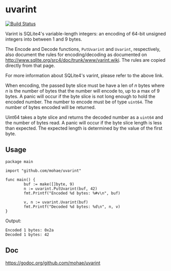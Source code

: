 # uvarint
[![Build Status](https://travis-ci.org/mohae/uvarint.png)](https://travis-ci.org/mohae/uvarint)  

Varint is SQLite4's variable-length integers: an encoding of 64-bit unsigned integers into between 1 and 9 bytes.

The Encode and Decode functions, `PutUvarint` and `Uvarint`, respectively, also document the rules for encoding/decoding as documented on http://www.sqlite.org/src4/doc/trunk/www/varint.wiki.  The rules are copied directly from that page.

For more information about SQLite4's varint, please refer to the above link.

When encoding, the passed byte slice must be have a len of _n_ bytes where _n_ is the number of bytes that the number will encode to, up to a max of 9 bytes.  A panic will occur if the byte slice is not long enough to hold the encoded number.  The number to encode must be of type `uint64`.  The number of bytes encoded will be returned.

Uint64 takes a byte slice and returns the decoded number as a `uint64` and the number of bytes read.  A panic will occur if the byte slice length is less than expected.  The expected length is determined by the value of the first byte.

## Usage

    package main

    import "github.com/mohae/uvarint"

    func main() {
            buf := make([]byte, 9)
            n := uvarint.PutUvarint(buf, 42)
            fmt.Printf("Encoded %d bytes: %#v\n", buf)

            v, n := uvarint.Uvarint(buf)
            fmt.Printf("Decoded %d bytes: %d\n", n, v)
    }

Output:

    Encoded 1 bytes: 0x2a
    Decoded 1 bytes: 42

## Doc  
https://godoc.org/github.com/mohae/uvarint
